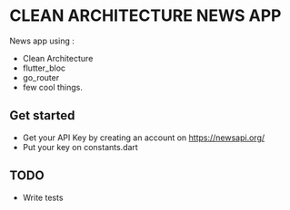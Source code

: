 
# CLEAN ARCHITECTURE NEWS APP

News app using : 

* Clean Architecture 
* flutter_bloc
* go_router
* few cool things.


## Get started

* Get your API Key by creating an account on https://newsapi.org/
* Put your key on constants.dart 

## TODO

* Write tests

